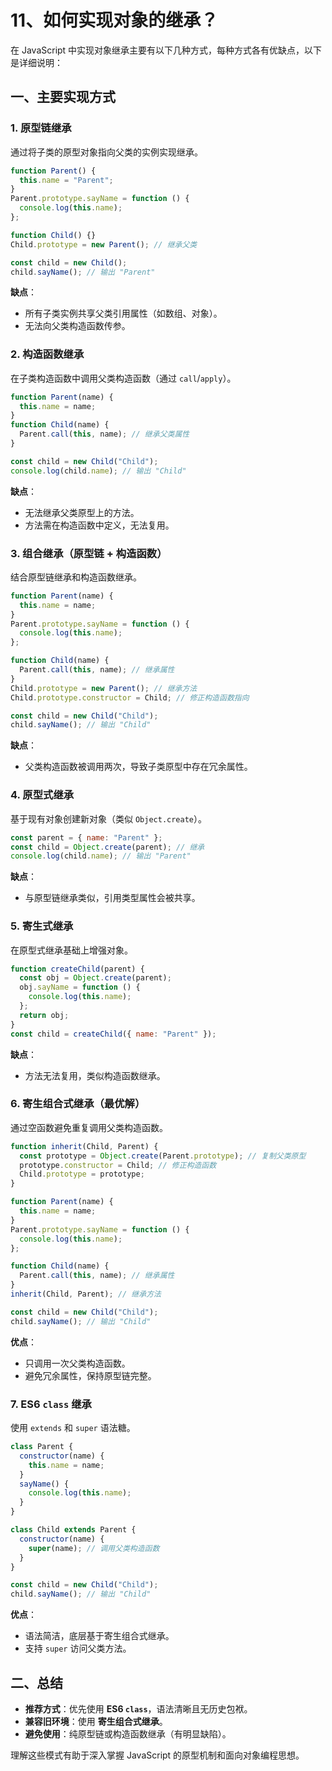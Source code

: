 # 11、如何实现对象的继承？

在 JavaScript 中实现对象继承主要有以下几种方式，每种方式各有优缺点，以下是详细说明：

## 一、主要实现方式

### 1. **原型链继承**

通过将子类的原型对象指向父类的实例实现继承。

```javascript
function Parent() {
  this.name = "Parent";
}
Parent.prototype.sayName = function () {
  console.log(this.name);
};

function Child() {}
Child.prototype = new Parent(); // 继承父类

const child = new Child();
child.sayName(); // 输出 "Parent"
```

**缺点**：

- 所有子类实例共享父类引用属性（如数组、对象）。
- 无法向父类构造函数传参。

### 2. **构造函数继承**

在子类构造函数中调用父类构造函数（通过 `call`/`apply`）。

```javascript
function Parent(name) {
  this.name = name;
}
function Child(name) {
  Parent.call(this, name); // 继承父类属性
}

const child = new Child("Child");
console.log(child.name); // 输出 "Child"
```

**缺点**：

- 无法继承父类原型上的方法。
- 方法需在构造函数中定义，无法复用。

### 3. **组合继承（原型链 + 构造函数）**

结合原型链继承和构造函数继承。

```javascript
function Parent(name) {
  this.name = name;
}
Parent.prototype.sayName = function () {
  console.log(this.name);
};

function Child(name) {
  Parent.call(this, name); // 继承属性
}
Child.prototype = new Parent(); // 继承方法
Child.prototype.constructor = Child; // 修正构造函数指向

const child = new Child("Child");
child.sayName(); // 输出 "Child"
```

**缺点**：

- 父类构造函数被调用两次，导致子类原型中存在冗余属性。

### 4. **原型式继承**

基于现有对象创建新对象（类似 `Object.create`）。

```javascript
const parent = { name: "Parent" };
const child = Object.create(parent); // 继承
console.log(child.name); // 输出 "Parent"
```

**缺点**：

- 与原型链继承类似，引用类型属性会被共享。

### 5. **寄生式继承**

在原型式继承基础上增强对象。

```javascript
function createChild(parent) {
  const obj = Object.create(parent);
  obj.sayName = function () {
    console.log(this.name);
  };
  return obj;
}
const child = createChild({ name: "Parent" });
```

**缺点**：

- 方法无法复用，类似构造函数继承。

### 6. **寄生组合式继承（最优解）**

通过空函数避免重复调用父类构造函数。

```javascript
function inherit(Child, Parent) {
  const prototype = Object.create(Parent.prototype); // 复制父类原型
  prototype.constructor = Child; // 修正构造函数
  Child.prototype = prototype;
}

function Parent(name) {
  this.name = name;
}
Parent.prototype.sayName = function () {
  console.log(this.name);
};

function Child(name) {
  Parent.call(this, name); // 继承属性
}
inherit(Child, Parent); // 继承方法

const child = new Child("Child");
child.sayName(); // 输出 "Child"
```

**优点**：

- 只调用一次父类构造函数。
- 避免冗余属性，保持原型链完整。

### 7. **ES6 `class` 继承**

使用 `extends` 和 `super` 语法糖。

```javascript
class Parent {
  constructor(name) {
    this.name = name;
  }
  sayName() {
    console.log(this.name);
  }
}

class Child extends Parent {
  constructor(name) {
    super(name); // 调用父类构造函数
  }
}

const child = new Child("Child");
child.sayName(); // 输出 "Child"
```

**优点**：

- 语法简洁，底层基于寄生组合式继承。
- 支持 `super` 访问父类方法。

## 二、总结

- **推荐方式**：优先使用 **ES6 `class`**，语法清晰且无历史包袱。
- **兼容旧环境**：使用 **寄生组合式继承**。
- **避免使用**：纯原型链或构造函数继承（有明显缺陷）。

理解这些模式有助于深入掌握 JavaScript 的原型机制和面向对象编程思想。
